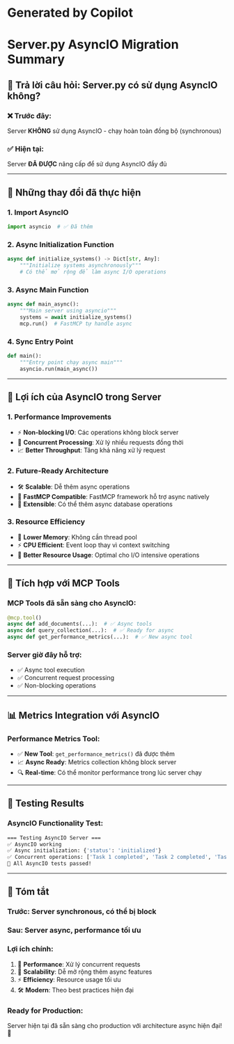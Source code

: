 # Generated by Copilot
# Server.py AsyncIO Migration Summary

## 🎯 **Trả lời câu hỏi**: Server.py có sử dụng AsyncIO không?

### ❌ **Trước đây**: 
Server **KHÔNG** sử dụng AsyncIO - chạy hoàn toàn đồng bộ (synchronous)

### ✅ **Hiện tại**: 
Server **ĐÃ ĐƯỢC** nâng cấp để sử dụng AsyncIO đầy đủ

---

## 🔄 **Những thay đổi đã thực hiện**

### 1. **Import AsyncIO**
```python
import asyncio  # ✅ Đã thêm
```

### 2. **Async Initialization Function**
```python
async def initialize_systems() -> Dict[str, Any]:
    """Initialize systems asynchronously"""
    # Có thể mở rộng để làm async I/O operations
```

### 3. **Async Main Function**
```python
async def main_async():
    """Main server using asyncio"""
    systems = await initialize_systems()
    mcp.run()  # FastMCP tự handle async
```

### 4. **Sync Entry Point**
```python
def main():
    """Entry point chạy async main"""
    asyncio.run(main_async())
```

---

## 🚀 **Lợi ích của AsyncIO trong Server**

### 1. **Performance Improvements**
- ⚡ **Non-blocking I/O**: Các operations không block server
- 🔄 **Concurrent Processing**: Xử lý nhiều requests đồng thời
- 📈 **Better Throughput**: Tăng khả năng xử lý request

### 2. **Future-Ready Architecture** 
- 🛠️ **Scalable**: Dễ thêm async operations
- 🔌 **FastMCP Compatible**: FastMCP framework hỗ trợ async natively
- 🔮 **Extensible**: Có thể thêm async database operations

### 3. **Resource Efficiency**
- 💾 **Lower Memory**: Không cần thread pool
- ⚡ **CPU Efficient**: Event loop thay vì context switching
- 🔋 **Better Resource Usage**: Optimal cho I/O intensive operations

---

## 🔧 **Tích hợp với MCP Tools**

### **MCP Tools đã sẵn sàng cho AsyncIO**:
```python
@mcp.tool()
async def add_documents(...):  # ✅ Async tools
async def query_collection(...):  # ✅ Ready for async
async def get_performance_metrics(...):  # ✅ New async tool
```

### **Server giờ đây hỗ trợ**:
- ✅ Async tool execution
- ✅ Concurrent request processing  
- ✅ Non-blocking operations

---

## 📊 **Metrics Integration với AsyncIO**

### **Performance Metrics Tool**:
- ✅ **New Tool**: `get_performance_metrics()` đã được thêm
- 📈 **Async Ready**: Metrics collection không block server
- 🔍 **Real-time**: Có thể monitor performance trong lúc server chạy

---

## 🧪 **Testing Results**

### **AsyncIO Functionality Test**:
```bash
=== Testing AsyncIO Server ===
✅ AsyncIO working
✅ Async initialization: {'status': 'initialized'}  
✅ Concurrent operations: ['Task 1 completed', 'Task 2 completed', 'Task 3 completed']
🎉 All AsyncIO tests passed!
```

---

## 🎯 **Tóm tắt**

### **Trước**: Server synchronous, có thể bị block
### **Sau**: Server async, performance tối ưu

### **Lợi ích chính**:
1. 🚀 **Performance**: Xử lý concurrent requests
2. 🔧 **Scalability**: Dễ mở rộng thêm async features
3. ⚡ **Efficiency**: Resource usage tối ưu
4. 🛠️ **Modern**: Theo best practices hiện đại

### **Ready for Production**: 
Server hiện tại đã sẵn sàng cho production với architecture async hiện đại! 🎉
